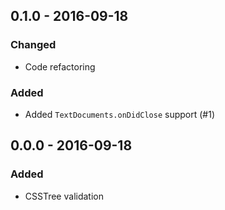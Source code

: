 ## 0.1.0 - 2016-09-18
### Changed
- Code refactoring
### Added
- Added `TextDocuments.onDidClose` support (#1)

## 0.0.0 - 2016-09-18
### Added
- CSSTree validation